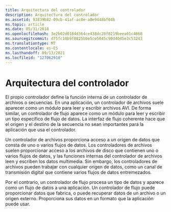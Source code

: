 ```yaml
---
title: Arquitectura del controlador
description: Arquitectura del controlador
ms.assetid: 93839b82-09cb-41af-ac0e-a8e9448bf04b
ms.topic: article
ms.date: 05/31/2018
ms.openlocfilehash: 3e2b02d0184d364ce438dc28f8219beea01c4868
ms.sourcegitcommit: d75fc10b9f0825bbe5ce5045c90d4045e3c53243
ms.translationtype: MT
ms.contentlocale: es-ES
ms.lasthandoff: 09/13/2021
ms.locfileid: "127062910"
---
```

# <a name="handler-architecture"></a>Arquitectura del controlador

El propio controlador define la función interna de un controlador de archivos o secuencias. En una aplicación, un controlador de archivos suele aparecer como un módulo para leer y escribir archivos AVI. De forma similar, un controlador de flujo aparece como un módulo para leer y escribir un tipo específico de flujo de datos. La interfaz de flujo coherente hace que el origen y el destino de la secuencia no sean importantes para la aplicación que usa el controlador.

Un controlador de archivos proporciona acceso a un origen de datos que consta de uno o varios flujos de datos. Los controladores de archivos suelen proporcionar acceso a los archivos de disco que contienen uno o varios flujos de datos, y las funciones internas del controlador de archivos leen y escriben los datos multimedia. Sin embargo, los controladores de archivos pueden trabajar con cualquier origen de datos, como un canal de transmisión digital que contiene varios flujos de datos entremezados.

Por el contrario, un controlador de flujo procesa un tipo de datos y aparece como un flujo de datos a una aplicación. Un controlador de flujo puede proporcionar datos que fabrica, o puede recuperar datos de un archivo o un origen externo. Proporciona sus datos en un formato que la aplicación puede usar.

 

 




